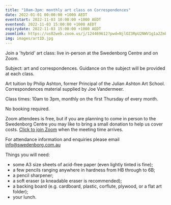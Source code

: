 ```yaml
---
title: "10am-3pm: monthly art class on Correspondences"
date: 2022-01-01 00:00:00 +1000 AEDT
eventstart: 2022-11-03 10:00:00 +1000 AEDT
eventend: 2022-11-03 15:00:00 +1000 AEDT
expirydate: 2022-11-03 15:00:00 +1000 AEDT
zoomlink: https://us02web.zoom.us/j/124469612?pwd=NjlOZ3RpU2NWV1g1a2Zmb29ZL3ZsQT09
img: images/artID.jpg
---
```


Join a 'hybrid' art class: live in-person at the Swedenborg Centre and on Zoom.

Subject: art and correspondences. Guidance on the subject will be provided at each class.

Art tuition by Philip Ashton, former Principal of the Julian Ashton Art School. Correspondences material supplied by Joe Vandermeer.

Class times: 10am to 3pm, monthly on the first Thursday of every month.

No booking required.

Zoom attendees is free, but if you are planning to come in person to the Swedenborg Centre you may like to bring a small donation to help us cover costs. [Click to join Zoom](https://us02web.zoom.us/j/124469612?pwd=NjlOZ3RpU2NWV1g1a2Zmb29ZL3ZsQT09) when the meeting time arrives.

For attendance information and enquiries please email [info@swedenborg.com.au](mailto:info@swedenborg.com.au)

Things you will need:
- some A3 size sheets of acid-free paper (even lightly tinted is fine);
- a few pencils ranging anywhere in hardness from HB through to 6B;
- a pencil sharpener; 
- a soft eraser (a kneadable eraser is recommended); 
- a backing board (e.g. cardboard, plastic, corflute, plywood, or a flat art folder);
- your lunch.